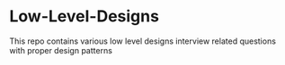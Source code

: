 # Low-Level-Designs
This repo contains various low level designs interview related questions with proper design patterns
